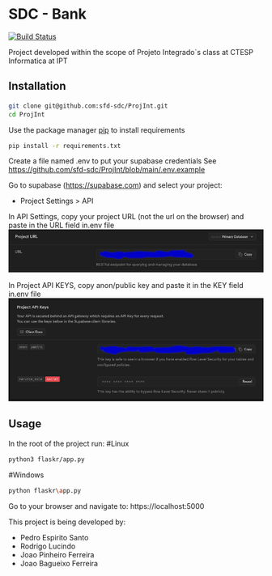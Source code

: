 # SDC - Bank

[![Build Status](https://travis-ci.org/joemccann/dillinger.svg?branch=master)](https://travis-ci.org/joemccann/dillinger)

Project developed within the scope of Projeto Integrado`s class at CTESP Informatica at IPT

## Installation

```bash
git clone git@github.com:sfd-sdc/ProjInt.git 
cd ProjInt 
```

Use the package manager [pip](https://pip.pypa.io/en/stable/) to install requirements

```bash
pip install -r requirements.txt
```

Create a file named .env to put your supabase credentials
See https://github.com/sfd-sdc/ProjInt/blob/main/.env.example

Go to supabase (https://supabase.com) and select your project:
- Project Settings > API 

In API Settings, copy your project URL (not the url on the browser) and paste in the URL field in.env file
<img src="docs/url.png"/>

In Project API KEYS, copy anon/public key and paste it in the KEY field in.env file
<img src="docs/apiKey.png"/>

## Usage

In the root of the project run:
#Linux
```bash
python3 flaskr/app.py
```
#Windows
```bash
python flaskr\app.py
```

Go to your browser and navigate to: https://localhost:5000

This project is being developed by:
- Pedro Espirito Santo
- Rodrigo Lucindo
- Joao Pinheiro Ferreira
- Joao Bagueixo Ferreira
